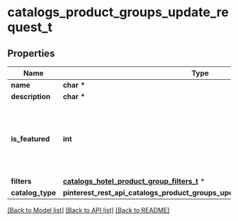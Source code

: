 # catalogs_product_groups_update_request_t

## Properties
Name | Type | Description | Notes
------------ | ------------- | ------------- | -------------
**name** | **char \*** |  | [optional] 
**description** | **char \*** |  | [optional] 
**is_featured** | **int** | boolean indicator of whether the product group is being featured or not | [optional] 
**filters** | [**catalogs_hotel_product_group_filters_t**](catalogs_hotel_product_group_filters.md) \* |  | [optional] 
**catalog_type** | **pinterest_rest_api_catalogs_product_groups_update_request_CATALOGTYPE_e** |  | [optional] 

[[Back to Model list]](../README.md#documentation-for-models) [[Back to API list]](../README.md#documentation-for-api-endpoints) [[Back to README]](../README.md)


